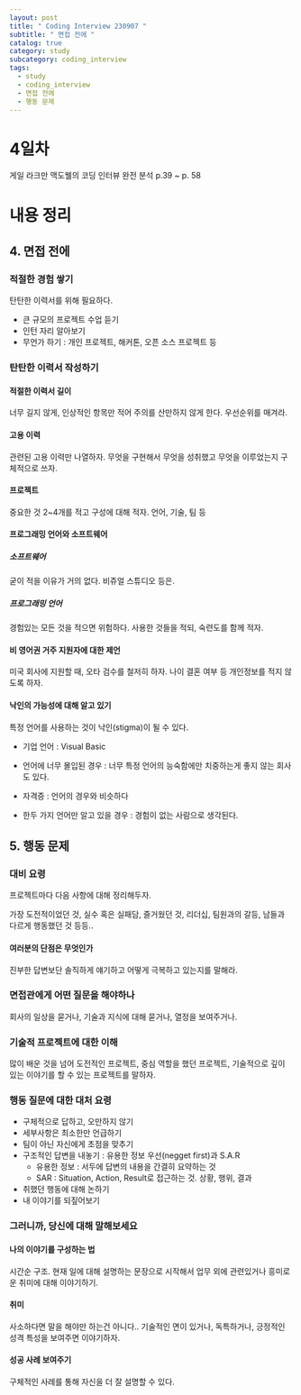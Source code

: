 ```yaml
---
layout: post
title: " Coding Interview 230907 "
subtitle: " 면접 전에 "
catalog: true
category: study
subcategory: coding_interview
tags:
  - study
  - coding_interview
  - 면접 전에
  - 행동 문제
---
```


# 4일차

게일 라크만 맥도웰의 코딩 인터뷰 완전 분석 p.39 ~ p. 58

# 내용 정리

## 4. 면접 전에

### 적절한 경험 쌓기

탄탄한 이력서를 위해 필요하다.

- 큰 규모의 프로젝트 수업 듣기
- 인턴 자리 알아보기
- 무언가 하기 : 개인 프로젝트, 해커톤, 오픈 소스 프로젝트 등

### 탄탄한 이력서 작성하기

#### 적절한 이력서 길이

너무 길지 않게, 인상적인 항목만 적어 주의를 산만하지 않게 한다. 우선순위를 매겨라.

#### 고용 이력

관련된 고용 이력만 나열하자. 무엇을 구현해서 무엇을 성취했고 무엇을 이루었는지 구체적으로 쓰자.

#### 프로젝트

중요한 것 2~4개를 적고 구성에 대해 적자. 언어, 기술, 팀 등

#### 프로그래밍 언어와 소프트웨어

##### 소프트웨어

굳이 적을 이유가 거의 없다. 비쥬얼 스튜디오 등은.

##### 프로그래밍 언어

경험있는 모든 것을 적으면 위험하다. 사용한 것들을 적되, 숙련도를 함께 적자.

#### 비 영어권 거주 지원자에 대한 제언

미국 회사에 지원할 때, 오타 검수를 철저히 하자. 나이 결혼 여부 등 개인정보를 적지 않도록 하자.

#### 낙인의 가능성에 대해 알고 있기

특정 언어를 사용하는 것이 낙인(stigma)이 될 수 있다.

- 기업 언어 : Visual Basic

- 언어에 너무 몰입된 경우 : 너무 특정 언어의 능숙함에만 치중하는게 좋지 않는 회사도 있다.
- 자격증 : 언어의 경우와 비슷하다
- 한두 가지 언어만 알고 있을 경우 : 경험이 없는 사람으로 생각된다.

## 5. 행동 문제

### 대비 요령

프로젝트마다 다음 사항에 대해 정리해두자.

가장 도전적이었던 것, 실수 혹은 실패담, 즐거웠던 것, 리더십, 팀원과의 갈등, 남들과 다르게 행동했던 것 등등..

#### 여러분의 단점은 무엇인가

진부한 답변보단 솔직하게 얘기하고 어떻게 극복하고 있는지를 말해라.

### 면접관에게 어떤 질문을 해야하나

회사의 일상을 묻거나, 기술과 지식에 대해 묻거나, 열정을 보여주거나.

### 기술적 프로젝트에 대한 이해

많이 배운 것을 넘어 도전적인 프로젝트, 중심 역할을 했던 프로젝트, 기술적으로 깊이 있는 이야기를 할 수 있는 프로젝트를 말하자.

### 행동 질문에 대한 대처 요령

- 구체적으로 답하고, 오만하지 않기
- 세부사항은 최소한만 언급하기
- 팀이 아닌 자신에게 초점을 맞추기
- 구조적인 답변을 내놓기 : 유용한 정보 우선(negget first)과 S.A.R
  - 유용한 정보 : 서두에 답변의 내용을 간결히 요약하는 것
  - SAR : Situation, Action, Result로 접근하는 것. 상황, 행위, 결과
- 취했던 행동에 대해 논하기
- 내 이야기를 되짚어보기

### 그러니까, 당신에 대해 말해보세요

#### 나의 이야기를 구성하는 법

시간순 구조. 현재 일에 대해 설명하는 문장으로 시작해서 업무 외에 관련있거나 흥미로운 취미에 대해 이야기하기.

#### 취미

사소하다면 말을 해야만 하는건 아니다.. 기술적인 면이 있거나, 독특하거나, 긍정적인 성격 특성을 보여주면 이야기하자.

#### 성공 사례 보여주기

구체적인 사례를 통해 자신을 더 잘 설명할 수 있다.
